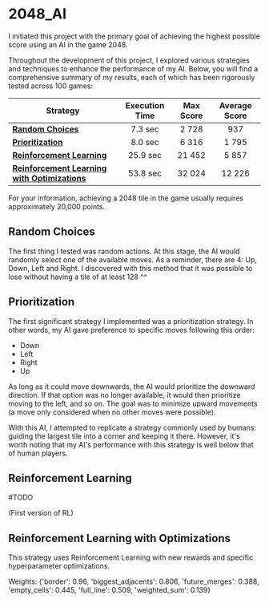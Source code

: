 # 2048_AI

I initiated this project with the primary goal of achieving the highest possible score using an AI in the game 2048.

Throughout the development of this project, I explored various strategies and techniques to enhance the performance of my AI. Below, you will find a comprehensive summary of my results, each of which has been rigorously tested across 100 games:

| Strategy                                     | Execution Time | Max Score | Average Score |
| ------------------------------------------ | :-------------: | :-------: | :-----------: |
| [**Random Choices**](#random-choices)      |      7.3 sec    |   2 728   |     937       |
| [**Prioritization**](#prioritization)      |      8.0 sec    |   6 316   |     1 795     |
| [**Reinforcement Learning**](#reinforcement-learning) | 25.9 sec | 21 452  | 5 857 |
| [**Reinforcement Learning with Optimizations**](#reinforcement-learning-with-optimizations) | 53.8 sec | 32 024 | 12 226 |

For your information, achieving a 2048 tile in the game usually requires approximately 20,000 points.

## Random Choices

The first thing I tested was random actions. At this stage, the AI would randomly select one of the available moves. As a reminder, there are 4: Up, Down, Left and Right. I discovered with this method that it was possible to lose without having a tile of at least 128 ^^

## Prioritization

The first significant strategy I implemented was a prioritization strategy. In other words, my AI gave preference to specific moves following this order:

- Down
- Left
- Right
- Up
  
As long as it could move downwards, the AI would prioritize the downward direction. If that option was no longer available, it would then prioritize moving to the left, and so on. The goal was to minimize upward movements (a move only considered when no other moves were possible). 

With this AI, I attempted to replicate a strategy commonly used by humans: guiding the largest tile into a corner and keeping it there. However, it's worth noting that my AI's performance with this strategy is well below that of human players.

## Reinforcement Learning

#TODO

(First version of RL)

## Reinforcement Learning with Optimizations

This strategy uses Reinforcement Learning with new rewards and specific hyperparameter optimizations.

Weights: {'border': 0.96, 'biggest_adjacents': 0.806, 'future_merges': 0.388, 'empty_cells': 0.445, 'full_line': 0.509, 'weighted_sum': 0.139}